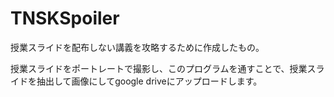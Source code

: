 # TNSKSpoiler
授業スライドを配布しない講義を攻略するために作成したもの。

授業スライドをポートレートで撮影し、このプログラムを通すことで、授業スライドを抽出して画像にしてgoogle driveにアップロードします。
